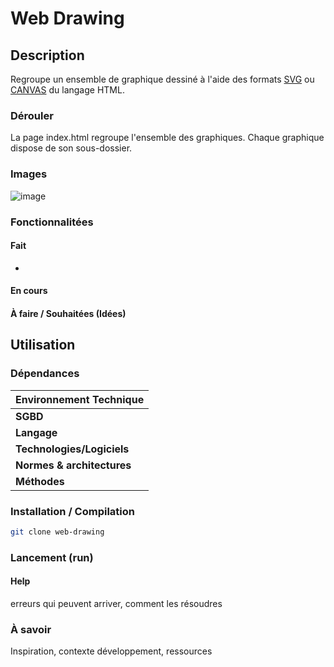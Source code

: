 # Web Drawing

## Description

Regroupe un ensemble de graphique dessiné à l'aide des formats [SVG](https://fr.wikipedia.org/wiki/Scalable_Vector_Graphics) ou [CANVAS](https://developer.mozilla.org/fr/docs/Web/HTML/Element/canvas) du langage HTML.

### Dérouler

La page index.html regroupe l'ensemble des graphiques. Chaque graphique dispose de son sous-dossier.

### Images

![image](screenshots/[name] "hover")

### Fonctionnalitées

#### Fait

* 

#### En cours

#### À faire / Souhaitées (Idées)

## Utilisation

### Dépendances

<table>
  <thead>
    <tr><th colspan="2">Environnement Technique</th></tr>
  </thead>
  <tbody>
    <tr><td><b>SGBD</b></td><td></td></tr>
    <tr><td><b>Langage</b></td><td></td></tr>
    <tr><td><b>Technologies/Logiciels</b></td><td></td></tr>
    <tr><td><b>Normes & architectures</b></td><td></td></tr>
	<tr><td><b>Méthodes</b></td><td></td></tr>
  </tbody>
</table>

### Installation / Compilation

```bash
git clone web-drawing
```

### Lancement (run)

#### Help

erreurs qui peuvent arriver, comment les résoudres

### À savoir

Inspiration, contexte développement, ressources
